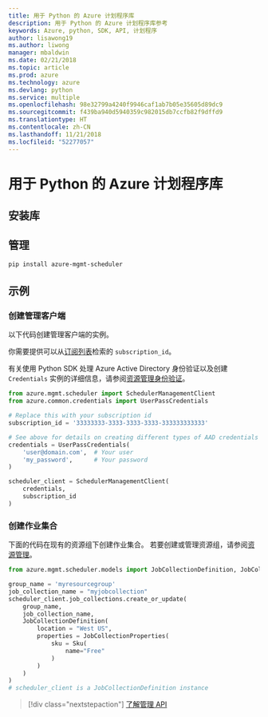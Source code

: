 ```yaml
---
title: 用于 Python 的 Azure 计划程序库
description: 用于 Python 的 Azure 计划程序库参考
keywords: Azure, python, SDK, API, 计划程序
author: lisawong19
ms.author: liwong
manager: mbaldwin
ms.date: 02/21/2018
ms.topic: article
ms.prod: azure
ms.technology: azure
ms.devlang: python
ms.service: multiple
ms.openlocfilehash: 98e32799a4240f9946caf1ab7b05e35605d89dc9
ms.sourcegitcommit: f439ba940d5940359c982015db7ccfb82f9dffd9
ms.translationtype: HT
ms.contentlocale: zh-CN
ms.lasthandoff: 11/21/2018
ms.locfileid: "52277057"
---
```

# <a name="azure-scheduler-libraries-for-python"></a>用于 Python 的 Azure 计划程序库

## <a name="install-the-libraries"></a>安装库

## <a name="management"></a>管理

```bash
pip install azure-mgmt-scheduler
```
## <a name="example"></a>示例

### <a name="create-the-management-client"></a>创建管理客户端

以下代码创建管理客户端的实例。

你需要提供可以从[订阅列表](https://manage.windowsazure.com/#Workspaces/AdminTasks/SubscriptionMapping)检索的 ``subscription_id``。

有关使用 Python SDK 处理 Azure Active Directory 身份验证以及创建 ``Credentials`` 实例的详细信息，请参阅[资源管理身份验证](/python/azure/python-sdk-azure-authenticate)。

```python
from azure.mgmt.scheduler import SchedulerManagementClient
from azure.common.credentials import UserPassCredentials

# Replace this with your subscription id
subscription_id = '33333333-3333-3333-3333-333333333333'

# See above for details on creating different types of AAD credentials
credentials = UserPassCredentials(
    'user@domain.com',  # Your user
    'my_password',      # Your password
)

scheduler_client = SchedulerManagementClient(
    credentials,
    subscription_id
)
```

### <a name="create-a-job-collection"></a>创建作业集合

下面的代码在现有的资源组下创建作业集合。
若要创建或管理资源组，请参阅[资源管理](/python/api/overview/azure/azure.mgmt.resource)。

```python
from azure.mgmt.scheduler.models import JobCollectionDefinition, JobCollectionProperties, Sku

group_name = 'myresourcegroup'
job_collection_name = "myjobcollection"
scheduler_client.job_collections.create_or_update(
    group_name,
    job_collection_name,
    JobCollectionDefinition(
        location = "West US",
        properties = JobCollectionProperties(
            sku = Sku(
                name="Free"
            )
        )
    )
)
# scheduler_client is a JobCollectionDefinition instance
```

> [!div class="nextstepaction"]
> [了解管理 API](/python/api/overview/azure/scheduler/management)